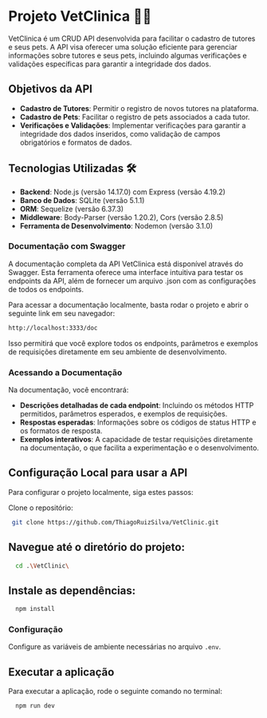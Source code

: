# Projeto VetClinica 🐶🐱

VetClinica é um CRUD API desenvolvida para facilitar o cadastro de tutores e seus pets. A API visa oferecer uma solução eficiente para gerenciar informações sobre tutores e seus pets, incluindo algumas verificações e validações específicas para garantir a integridade dos dados.

## Objetivos da API

- **Cadastro de Tutores**: Permitir o registro de novos tutores na plataforma.
- **Cadastro de Pets**: Facilitar o registro de pets associados a cada tutor.
- **Verificações e Validações**: Implementar verificações para garantir a integridade dos dados inseridos, como validação de campos obrigatórios e formatos de dados.

## Tecnologias Utilizadas 🛠

- **Backend**: Node.js (versão 14.17.0) com Express (versão 4.19.2)
- **Banco de Dados**: SQLite (versão 5.1.1)
- **ORM**: Sequelize (versão 6.37.3)
- **Middleware**: Body-Parser (versão 1.20.2), Cors (versão 2.8.5)
- **Ferramenta de Desenvolvimento**: Nodemon (versão 3.1.0)

### Documentação com Swagger

A documentação completa da API VetClinica está disponível através do Swagger. Esta ferramenta oferece uma interface intuitiva para testar os endpoints da API, além de fornecer um arquivo .json com as configurações de todos os endpoints.

Para acessar a documentação localmente, basta rodar o projeto e abrir o seguinte link em seu navegador:

```bash
http://localhost:3333/doc
```

Isso permitirá que você explore todos os endpoints, parâmetros e exemplos de requisições diretamente em seu ambiente de desenvolvimento.

### Acessando a Documentação

Na documentação, você encontrará:

- **Descrições detalhadas de cada endpoint**: Incluindo os métodos HTTP permitidos, parâmetros esperados, e exemplos de requisições.
- **Respostas esperadas**: Informações sobre os códigos de status HTTP e os formatos de resposta.
- **Exemplos interativos**: A capacidade de testar requisições diretamente na documentação, o que facilita a experimentação e o desenvolvimento.

## Configuração Local para usar a API

Para configurar o projeto localmente, siga estes passos:

Clone o repositório:

```bash
 git clone https://github.com/ThiagoRuizSilva/VetClinic.git
```

## Navegue até o diretório do projeto:

```bash
  cd .\VetClinic\
```

## Instale as dependências:

```bash
  npm install
```

### Configuração

Configure as variáveis de ambiente necessárias no arquivo `.env`.

## Executar a aplicação

Para executar a aplicação, rode o seguinte comando no terminal:

```bash
  npm run dev
```
